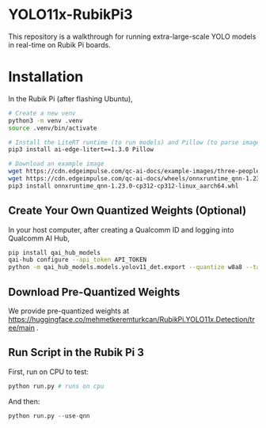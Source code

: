 # YOLO11x-RubikPi3
This repository is a walkthrough for running extra-large-scale YOLO models in real-time on Rubik Pi boards.

# Installation

In the Rubik Pi (after flashing Ubuntu),

```bash
# Create a new venv
python3 -m venv .venv
source .venv/bin/activate

# Install the LiteRT runtime (to run models) and Pillow (to parse images)
pip3 install ai-edge-litert==1.3.0 Pillow

# Download an example image
wget https://cdn.edgeimpulse.com/qc-ai-docs/example-images/three-people-640-480.jpg
wget https://cdn.edgeimpulse.com/qc-ai-docs/wheels/onnxruntime_qnn-1.23.0-cp312-cp312-linux_aarch64.whl
pip3 install onnxruntime_qnn-1.23.0-cp312-cp312-linux_aarch64.whl
```
## Create Your Own Quantized Weights (Optional)
In your host computer, after creating a Qualcomm ID and logging into Qualcomm AI Hub,
```bash
pip install qai_hub_models
qai-hub configure --api_token API_TOKEN
python -m qai_hub_models.models.yolov11_det.export --quantize w8a8 --target-runtime tflite
```

## Download Pre-Quantized Weights

We provide pre-quantized weights at https://huggingface.co/mehmetkeremturkcan/RubikPi.YOLO11x.Detection/tree/main .

## Run Script in the Rubik Pi 3

First, run on CPU to test:
```python
python run.py # runs on cpu
```
And then:
```python
python run.py --use-qnn
```
